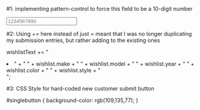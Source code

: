 #1: implementing pattern-control to force this field to be a 10-digit number

<input id="phone" name="phone" type="tel" pattern="^\d{10}$" placeholder="1234567890" class="form-control input-md" required="">


#2: Using += here instead of just = meant that I was no longer duplicating my submission entries, but rather adding to the existing ones

wishlistText += "<li class='wishlists-list' id=" + wishlist._id + ">" + " " + wishlist.make + " " + wishlist.model + " " +
wishlist.year + " " + wishlist.color + " " + wishlist.style + "</a></li>";

#3: CSS Style for hard-coded new customer submit button

#singlebutton {
	background-color: rgb(109,135,77);
}